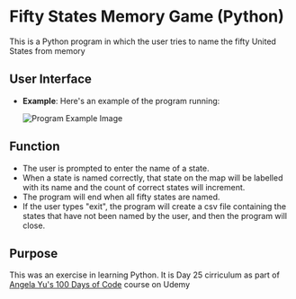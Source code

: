 # Fifty States Memory Game (Python)
This is a Python program in which the user tries to name the fifty United States from memory

## User Interface

- **Example**: Here's an example of the program running:

  ![Program Example Image](/images/stategamepic.png)
  
## Function

* The user is prompted to enter the name of a state.
* When a state is named correctly, that state on the map will be labelled with its name and the count of correct states will increment.
* The program will end when all fifty states are named.
* If the user types "exit", the program will create a csv file containing the states that have not been named by the user, and then the program will close.

## Purpose

This was an exercise in learning Python.
It is Day 25 cirriculum as part of [Angela Yu's 100 Days of Code](https://www.udemy.com/course/100-days-of-code/) course on Udemy
